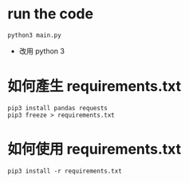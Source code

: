 # run the code
```
python3 main.py
```
* 改用 python 3
# 如何產生 requirements.txt
```
pip3 install pandas requests
pip3 freeze > requirements.txt
```
# 如何使用 requirements.txt
```
pip3 install -r requirements.txt
```
